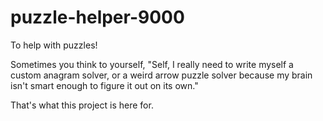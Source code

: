 # puzzle-helper-9000

To help with puzzles!

Sometimes you think to yourself, "Self, I really need to write myself a custom anagram solver, or a weird arrow puzzle solver because my brain isn't smart enough to figure it out on its own."

That's what this project is here for.
